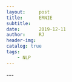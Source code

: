 ```yaml
---
layout:     post
title:      ERNIE
subtitle:   
date:       2019-12-11
author:     RJ
header-img: 
catalog: true
tags:
    - NLP
---
```

<p id = "build"></p>
---

